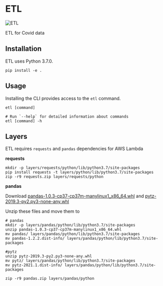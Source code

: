 # ETL
![ETL](https://github.com/johnclaro/etl/actions/workflows/main.yml/badge.svg)

ETL for Covid data

## Installation

ETL uses Python 3.7.0.
```sh-session
pip install -e .
```

## Usage

Installing the CLI provides access to the `etl` command.
```sh-session
etl [command]

# Run `--help` for detailed information about commands
etl [command] -h
```

## Layers

ETL requires `requests` and `pandas` dependencies for AWS Lambda

**requests**

```sh-session
mkdir -p layers/requests/python/lib/python3.7/site-packages
pip install requests -t layers/python/lib/python3.7/site-packages
zip -r9 requests.zip layers/requests/python
```

**pandas**

Download [pandas-1.0.3-cp37-cp37m-manylinux1_x86_64.whl](https://pypi.org/project/pandas/#files)
and [pytz-2019.3-py2.py3-none-any.whl](https://pypi.org/project/pytz/#files)

Unzip these files and move them to 
```sh-session
# pandas
mkdir -p layers/pandas/python/lib/python3.7/site-packages
unzip pandas-1.0.3-cp37-cp37m-manylinux1_x86_64.whl
mv pandas/ layers/pandas/python/lib/python3.7/site-packages
mv pandas-1.2.2.dist-info/ layers/pandas/python/lib/python3.7/site-packages

#pytz
unzip pytz-2019.3-py2.py3-none-any.whl
mv pytz/ layers/pandas/python/lib/python3.7/site-packages
mv pytz-2021.1.dist-info/ layers/pandas/python/lib/python3.7/site-packages

zip -r9 pandas.zip layers/pandas/python
```